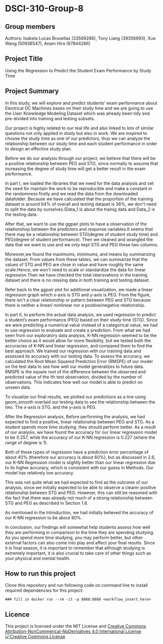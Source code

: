 # DSCI-310-Group-8
## Group members

Authors: 
Isabela Lucas Bruxellas (33569286),
Tony Liang (39356993),
Xue Wang (50938547),
Anam Hira (67844266)<br/>

## Project Title
Using the Regression to Predict the Student Exam Performance by Study Time


## Project Summary 
In this study, we will explore and predict students' exam performance about Electrical DC Machines bases on their study time and we are going to use the User Knowledge Modeling Dataset which was already been tidy and pre-divided into training and testing subsets.

Our project is highly related to our real life and also linked to lots of similar questions not only applied in study but also in work. We are inspired to choose the study time as one of our predictors, thus we can analyze the relationship between our study time and each student performance in order to design an effective study plan.

Before we do our analysis through our project, we believe that there will be a positive relationship between PEG and STG, since normally to assume that increasing the degree of study time will get a better result in the exam performance.

In part I, we loaded the libraries that we need for the data analysis and set the seed for maintain the work to be reproducible and make a constant in the randomness firstly and we read the data from the downloaded datafolder. Because we have calculated that the proportion of the training dataset is around 64% of overall and testing dataset is 36%, we don't need to split the data by ourselves.(Data_1 is about the trainig data and Data_2 is the testing data.

After that, we want to use the ggpair plots to have a observation of the relationshop between the predictors and response variables.It seems that there may be a relationship between STG(degree of student study time) and PEG(degree of student performance). Then we cleaned and wrangled the data that we want to use and we only kept STG and PEG these two columns.

Moreover,we found the maximums, minimums, and means by summarizing the dataset. From values from these tables, we can summarize that the values of STG and PEG are close in value and have roughly the same scale.Hence, we won't need to scale or standardize the data for linear regression.Then we have checked the total obersvations in the training dataset and there is no missing data in both training and testing dataset.

Refer back to the ggpair plot for additional visualization, we made a linear regression graph which x-axis is STG and y-axis is PEG. From the figure, there isn't a clear relationship or pattern between PEG and STG because there is neither a linear/ nonlinear nor a positive/negative relationship.


In part II, to perform the actual data analysis, we used regression to predict a student’s exam performance (PEG) based on their study time (STG). Since we were predicting a numerical value instead of a categorical value, we had to use regression to evaluate and create a prediction. From what we had seen from our exploratory data analysis, K-NN regression seemed to be the better choice as it would allow for more flexibility, but we tested both the accuracies of K-NN and linear regression, and compared them to find the best approach. We trained our regression with our training data and assessed its accuracy with our testing data. To assess the accuracy, we calculated the Root Mean Squared Prediction Error (RMSPE) of our model on the test data to see how well our model generalizes to future data. RMSPE is the square root of the difference between the observed and predicted value of the ith test observation, divided by the number of observations. This indicates how well our model is able to predict on unseen data.

To visualize our final results, we plotted our predictions as a line using geom_smooth overlaid our testing data to see the relationship between the two. The x-axis is STG, and the y-axis is PEG.

After the Regression analysis, Before performing the analysis, we had expected to find a positive, linear relationship between PEG and STG. As a student spends more time studying, they should perform better. As a result of our analysis, we have found the accuracy for our linear regression model to be 0.257, while the accuracy of our K-NN regression is 0.227 (where the range of degree is 1).

Both of these types of regression have a prediction error percentage of about 40% (therefore our accuracy is about 60%), but as discussed in 2.6, our K-NN Regression model is slightly better than our linear regression due to its higher accuracy, which is consistent with our guess in Methods. Our model has relatively low accuracy.

This was not quite what we had expected to find as the outcome of our analysis, since we initially expected to be able to observe a clearer positive relationship between STG and PEG. However, this can still be reasoned with the fact that there was already not much of a strong relationship between STG and PEG as described in Section 1.8.

As mentioned in the Introduction, we had initially believed the accuracy of our K-NN regression to be about 80%. 

In conclusion, our findings will somewhat help students assess how well they are performing in comparison to the time they are spending studying. As you spend more time studying, you may perform better, but other external factors can also come into play and affect your final results. Since it is final season, it is important to remember that although studying is extremely important, it is also crucial to take care of other things such as your physical and mental health.


## How to run this project
Clone this repository and run following code on command line to install required dependencies for this project:

```
### fill in docker run --rm -it -p 8888:8888 <workflow_insert_here>
```

## Licence
This project is licensed under the MIT License and [Creative Commons Attribution-NonCommerical-NoDerivatives 4.0 International License](https://creativecommons.org/licenses/by-nc-nd/4.0/)
<a rel="license" href="http://creativecommons.org/licenses/by-nc-nd/4.0/"><img alt="Creative Commons License" style="border-width:1" src="https://i.creativecommons.org/l/by-nc-nd/4.0/88x31.png" /></a><br />

